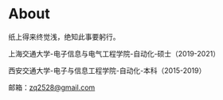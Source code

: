 # About

纸上得来终觉浅，绝知此事要躬行。

上海交通大学-电子信息与电气工程学院-自动化-硕士（2019-2021）

西安交通大学-电子与信息工程学院-自动化-本科（2015-2019）

邮箱：zq2528@gmail.com
